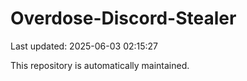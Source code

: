 # Overdose-Discord-Stealer

Last updated: 2025-06-03 02:15:27

This repository is automatically maintained.
